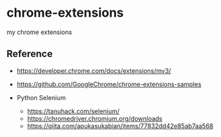 # chrome-extensions
my chrome extensions

## Reference

* https://developer.chrome.com/docs/extensions/mv3/
* https://github.com/GoogleChrome/chrome-extensions-samples

* Python Selenium
  * https://tanuhack.com/selenium/
  * https://chromedriver.chromium.org/downloads
  * https://qiita.com/apukasukabian/items/77832dd42e85ab7aa568
